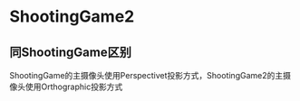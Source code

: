 ShootingGame2
=============

同ShootingGame区别
-----------------
ShootingGame的主摄像头使用Perspectivet投影方式，ShootingGame2的主摄像头使用Orthographic投影方式
